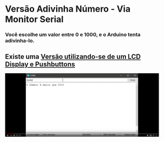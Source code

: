 # Versão Adivinha Número - Via Monitor Serial




### Você escolhe um valor entre 0 e 1000, e o Arduino tenta adivinha-lo.



## Existe uma [Versão utilizando-se de um LCD Display e Pushbuttons](https://github.com/danilofariadutra/Arduino/tree/master/Adivinha_Numero_com_LCD) 

[![Watch the video](https://github.com/danilofariadutra/Arduino/blob/master/Adivinha_Numero/Adivinha_Numero_via_Serial/img/Screen.png)](https://www.youtube.com/watch?v=SuOyyTBPTas)
